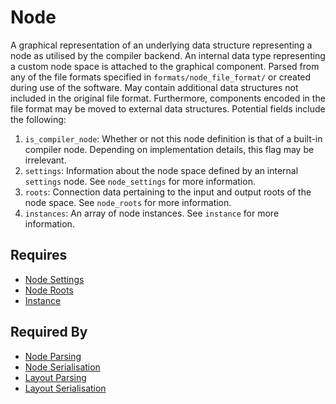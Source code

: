 # Node

A graphical representation of an underlying data structure representing a node as utilised by the compiler backend. An internal data type representing a custom node space is attached to the graphical component. Parsed from any of the file formats specified in `formats/node_file_format/` or created during use of the software. May contain additional data structures not included in the original file format. Furthermore, components encoded in the file format may be moved to external data structures. Potential fields include the following:

1. `is_compiler_node`: Whether or not this node definition is that of a built-in compiler node. Depending on implementation details, this flag may be irrelevant.
2. `settings`: Information about the node space defined by an internal `settings` node. See `node_settings` for more information.
3. `roots`: Connection data pertaining to the input and output roots of the node space. See `node_roots` for more information.
4. `instances`: An array of node instances. See `instance` for more information.

## Requires

- [Node Settings](./node_settings.md)
- [Node Roots](./node_roots.md)
- [Instance](./instance.md)

## Required By

- [Node Parsing](../node_file_format/parsing/node_parsing_v1.md)
- [Node Serialisation](../node_file_format/serialisation/node_serialisation_v1.md)
- [Layout Parsing](../layout_file_format/parsing/layout_parsing_v1.md)
- [Layout Serialisation](../layout_file_format/serialisation/layout_serialisation_v1.md)
